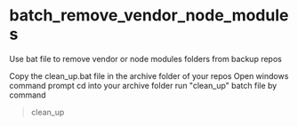 # batch_remove_vendor_node_modules
Use bat file to remove vendor or node modules folders from backup repos

Copy the clean_up.bat file in the archive folder of your repos
Open windows command prompt
cd into your archive folder
run "clean_up" batch file by command
> clean_up
